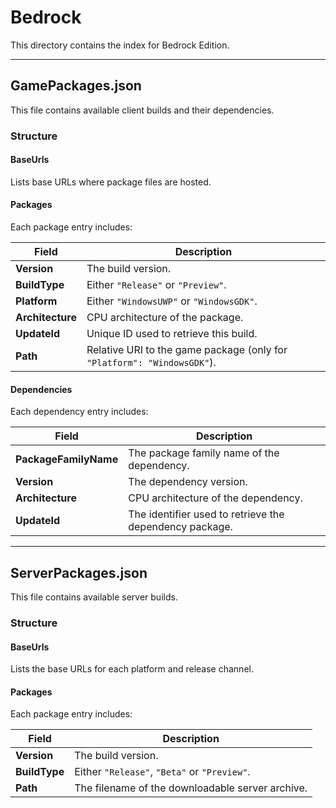 # Bedrock

This directory contains the index for Bedrock Edition.

---

## GamePackages.json

This file contains available client builds and their dependencies.

### Structure

#### BaseUrls

Lists base URLs where package files are hosted.


#### Packages

Each package entry includes:

| Field            | Description                                                             |
| ---------------- | ----------------------------------------------------------------------- |
| **Version**      | The build version.                                                      |
| **BuildType**    | Either `"Release"` or `"Preview"`.                                      |
| **Platform**     | Either `"WindowsUWP"` or `"WindowsGDK"`.                                |
| **Architecture** | CPU architecture of the package.                                        |
| **UpdateId**     | Unique ID used to retrieve this build.                                  |
| **Path**         | Relative URI to the game package (only for `"Platform": "WindowsGDK"`). |


#### Dependencies

Each dependency entry includes:

| Field                 | Description                                             |
| --------------------- | ------------------------------------------------------- |
| **PackageFamilyName** | The package family name of the dependency.              |
| **Version**           | The dependency version.                                 |
| **Architecture**      | CPU architecture of the dependency.                     |
| **UpdateId**          | The identifier used to retrieve the dependency package. |

---


## ServerPackages.json

This file contains available server builds.

### Structure

#### BaseUrls

Lists the base URLs for each platform and release channel.


#### Packages

Each package entry includes:

| Field         | Description                                                                               |
| ------------- | ----------------------------------------------------------------------------------------- |
| **Version**   | The build version.                                                                        |
| **BuildType** | Either `"Release"`, `"Beta"` or `"Preview"`.                                              |
| **Path**      | The filename of the downloadable server archive.                                          |
